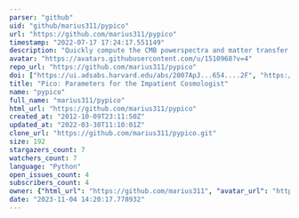 ```yaml
---
parser: "github"
uid: "github/marius311/pypico"
url: "https://github.com/marius311/pypico"
timestamp: "2022-07-17 17:24:17.551149"
description: "Quickly compute the CMB powerspectra and matter transfer functions."
avatar: "https://avatars.githubusercontent.com/u/1510968?v=4"
repo_url: "https://github.com/marius311/pypico"
doi: ["https://ui.adsabs.harvard.edu/abs/2007ApJ...654....2F", "https://ui.adsabs.harvard.edu/abs/2013ascl.soft06011F/abstract"]
title: "Pico: Parameters for the Impatient Cosmologist"
name: "pypico"
full_name: "marius311/pypico"
html_url: "https://github.com/marius311/pypico"
created_at: "2012-10-09T23:11:50Z"
updated_at: "2022-03-30T11:10:01Z"
clone_url: "https://github.com/marius311/pypico.git"
size: 192
stargazers_count: 7
watchers_count: 7
language: "Python"
open_issues_count: 4
subscribers_count: 4
owner: {"html_url": "https://github.com/marius311", "avatar_url": "https://avatars.githubusercontent.com/u/1510968?v=4", "login": "marius311", "type": "User"}
date: "2023-11-04 14:20:17.778932"
---
```


